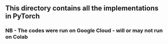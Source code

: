 ## This directory contains all the implementations in PyTorch

### NB - The codes were run on Google Cloud - will or may not run on Colab
